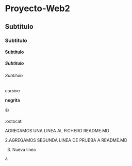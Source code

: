 # Proyecto-Web2
## Subtitulo
### Subtitulo
#### Subtitulo
##### Subtitulo
###### Subtitulo

*cursiva*

**negrita**


:+1:

:octocat:

AGREGAMOS UNA LINEA AL FICHERO README.MD

2.AGREGAMOS SEGUNDA LINEA DE PRUEBA A README.MD

3. Nueva linea

4
